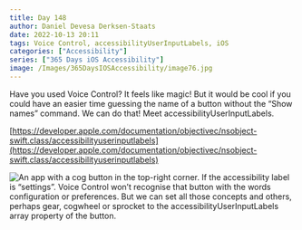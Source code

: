 ```yaml
---
title: Day 148
author: Daniel Devesa Derksen-Staats
date: 2022-10-13 20:11
tags: Voice Control, accessibilityUserInputLabels, iOS
categories: ["Accessibility"]
series: ["365 Days iOS Accessibility"]
image: /Images/365DaysIOSAccessibility/image76.jpg
---
```


Have you used Voice Control? It feels like magic! But it would be cool if you could have an easier time guessing the name of a button without the “Show names” command. We can do that! Meet accessibilityUserInputLabels. 

[https://developer.apple.com/documentation/objectivec/nsobject-swift.class/accessibilityuserinputlabels](https://developer.apple.com/documentation/objectivec/nsobject-swift.class/accessibilityuserinputlabels)

![An app with a cog button in the top-right corner. If the accessibility label is “settings”. Voice Control won’t recognise that button with the words configuration or preferences. But we can set all those concepts and others, perhaps gear, cogwheel or sprocket to the accessibilityUserInputLabels array property of the button.](/Images/365DaysIOSAccessibility/image76.jpg)

